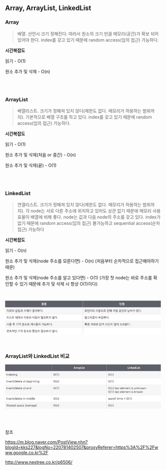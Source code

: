 ## Array, ArrayList, LinkedList


### Array

> 배열. 선언시 크기 정해진다. 따라서 원소의 크기 만큼 메모리(공간)가 확보 되어 있어야 한다. index를 갖고 있기 때문에 random access(임의 접근) 가능하다.



**시간복잡도**

읽기 - O(1)

원소 추가 및 삭제 - O(n)

</br>

</br>

### ArrayList

> 배열리스트. 크기가 정해져 있지 않다(제한도 없다. 메모리가 허용하는 범위까지). 기본적으로 배열 구조를 하고 있다. index를 갖고 있기 때문에 random access(임의 접근) 가능하다.



**시간복잡도**

읽기 - O(1)

원소 추가 및 삭제(처음 or 중간) - O(n)

원소 추가 및 삭제(끝) - O(1)

</br>

</br>



### LinkedList

> 연결리스트. 크기가 정해져 있지 않다(제한도 없다. 메모리가 허용하는 범위까지). 각 node는 서로 다른 주소에 위치하고 있어도 상관 없기 때문에 메모리 사용 효율이 배열에 비해 좋다. node는 값과 다음 node의 주소를 갖고 있다. index가 없기 때문에 random access(임의 접근) 불가능하고 sequential access(순차 접근) 가능하다



**시간복잡도**

읽기 - O(n)

원소 추가 및 삭제(node 주소를 모른다면) - O(n) (처음부터 순차적으로 접근해야하기 때문)

원소 추가 및 삭제(node 주소를 알고 있다면) - O(1) (가장 첫 node는 바로 주소를 확인할 수 있기 때문에 추가 및 삭제 시 항상 O(1)이다)

</br>



![image1](./1111.jpg)





</br>



### ArrayList와 LinkedList 비교

![image2](./2222.jpg)





</br>

</br>



참조

https://m.blog.naver.com/PostView.nhn?blogId=kks227&logNo=220781402507&proxyReferer=https%3A%2F%2Fwww.google.co.kr%2F

http://www.nextree.co.kr/p6506/